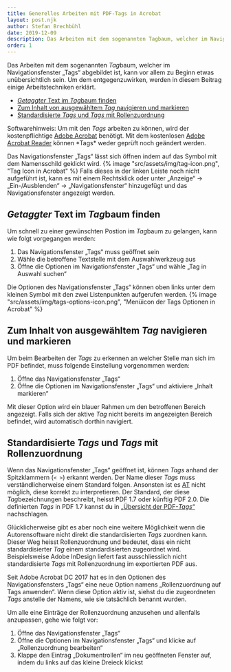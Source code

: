 ```yaml
---
title: Generelles Arbeiten mit PDF-Tags in Acrobat
layout: post.njk
author: Stefan Brechbühl
date: 2019-12-09
description: Das Arbeiten mit dem sogenannten Tagbaum, welcher im Navigationsfenster „Tags“ abgebildet ist, kann vor allem zu Beginn etwas unübersichtlich sein. Um dem entgegenzuwirken, werden in diesem Beitrag einige Arbeitstechniken erklärt.
order: 1
---
```


Das Arbeiten mit dem sogenannten *Tag*baum, welcher im Navigationsfenster „Tags“ abgebildet ist, kann vor allem zu Beginn etwas unübersichtlich sein. Um dem entgegenzuwirken, werden in diesem Beitrag einige Arbeitstechniken erklärt.

- [_Getaggter_ Text im *Tag*baum finden](#getaggter-text-im-tagbaum-finden)
- [Zum Inhalt von ausgewähltem _Tag_ navigieren und markieren](#zum-inhalt-von-ausgewähltem-tag-navigieren-und-markieren)
- [Standardisierte _Tags_ und _Tags_ mit Rollenzuordnung](#standardisierte-tags-und-tags-mit-rollenzuordnung)

<p class="note">
  Softwarehinweis: Um mit den <em>Tags</em> arbeiten zu können, wird der kostenpflichtige 
  <a href="https://acrobat.adobe.com/ch/de/acrobat.html">Adobe Acrobat</a> benötigt. Mit dem
  kostenlosen <a href="https://get.adobe.com/de/reader/">Adobe Acrobat Reader</a> können *Tags*
  weder geprüft noch geändert werden.
</p>

<p class="note">
Das Navigationsfenster „Tags“ lässt sich öffnen indem auf das Symbol mit dem Namensschild geklickt wird.
{% image "src/assets/img/tag-icon.png", "Tag Icon in Acrobat" %}
Falls dieses in der linken Leiste noch nicht aufgeführt ist, kann es mit einem Rechtsklick oder unter „Anzeige“ → „Ein-/Ausblenden“ → „Navigationsfenster“ hinzugefügt und das Navigationsfenster angezeigt werden.
</p>

## _Getaggter_ Text im *Tag*baum finden

Um schnell zu einer gewünschten Postion im *Tag*baum zu gelangen, kann wie folgt vorgegangen werden:

1. Das Navigationsfenster „Tags“ muss geöffnet sein
2. Wähle die betroffene Textstelle mit dem Auswahlwerkzeug aus
3. Öffne die Optionen im Navigationsfenster „Tags“ und wähle „Tag in Auswahl suchen“

<p class="note">
Die Optionen des Navigationsfenster „Tags“ können oben links unter dem kleinen Symbol mit den zwei Listenpunkten aufgerufen werden.
{% image "src/assets/img/tags-options-icon.png", "Menüicon der Tags Optionen in Acrobat" %}
</p>

## Zum Inhalt von ausgewähltem _Tag_ navigieren und markieren

Um beim Bearbeiten der _Tags_ zu erkennen an welcher Stelle man sich im PDF befindet, muss folgende Einstellung vorgenommen werden:

1. Öffne das Navigationsfenster „Tags“
2. Öffne die Optionen im Navigationsfenster „Tags“ und aktiviere „Inhalt markieren“

Mit dieser Option wird ein blauer Rahmen um den betroffenen Bereich angezeigt. Falls sich der aktive _Tag_ nicht bereits im angezeigten Bereich befindet, wird automatisch dorthin navigiert.

## Standardisierte _Tags_ und _Tags_ mit Rollenzuordnung

Wenn das Navigationsfenster „Tags“ geöffnet ist, können _Tags_ anhand der Spitzklammern (`< >`) erkannt werden. Der Name dieser _Tags_ muss verständlicherweise einem Standard folgen. Ansonsten ist es [AT](/de/glossary/#at) nicht möglich, diese korrekt zu interpretieren. Der Standard, der diese *Tag*bezeichnungen beschreibt, heisst PDF 1.7 oder künftig PDF 2.0. Die definierten _Tags_ in PDF 1.7 kannst du in [„Übersicht der PDF-_Tags_“](/de/basics/general/overview-of-the-pdf-tags) nachschlagen.

Glücklicherweise gibt es aber noch eine weitere Möglichkeit wenn die Autorensoftware nicht direkt die standardisierten _Tags_ zuordnen kann. Dieser Weg heisst Rollenzuordnung und bedeutet, dass ein nicht standardisierter _Tag_ einem standardisierten zugeordnet wird. Beispielsweise Adobe InDesign liefert fast ausschliesslich nicht standardisierte _Tags_ mit Rollenzuordnung im exportierten PDF aus.

<p class="note">
  Seit Adobe Acrobat DC 2017 hat es in den Optionen des Navigationsfensters „Tags“ eine neue Option
  namens „Rollenzuordnung auf Tags anwenden“. Wenn diese Option aktiv ist, siehst du die
  zugeordneten <em>Tags</em> anstelle der Namens, wie sie tatsächlich benannt wurden.
</p>

Um alle eine Einträge der Rollenzuordnung anzusehen und allenfalls anzupassen, gehe wie folgt vor:

1. Öffne das Navigationsfenster „Tags“
2. Öffne die Optionen im Navigationsfenster „Tags“ und klicke auf „Rollenzuordnung bearbeiten“
3. Klappe den Eintrag „Dokumentrollen“ im neu geöffneten Fenster auf, indem du links auf das kleine Dreieck klickst
